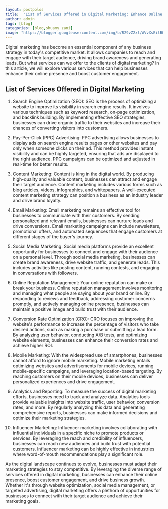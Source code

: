 ```yaml
---
layout: postpolos
title:  "List of Services Offered in Digital Marketing: Enhance Online Presence & Boost Engagement"
author: admin
tags: [blog]
categories: [blog,shuamy zani]
image: "https://blogger.googleusercontent.com/img/b/R29vZ2xl/AVvXsEilBWNHw8CqJzAHhuAcuER5LE-3BL9vrb9jTYAUqqqKBZ3_r1q5fQx4i0qHDc4eIHB0gS6KtPH9ItZXGoo6nT0i-duaNV-MfGoHfjC4Vt_ejMHUWbsCgBgLsrDYbPdKkf0LSN8EZCVl2XE9O_A8nEcatpyuEril7lTet19aXrCCtpIkjm3mdLPC7d8pCscJ/s1600/20240326_172818.png"
---
```



<p>Digital marketing has become an essential component of any business strategy in today's competitive market. It allows companies to reach and engage with their target audience, driving brand awareness and generating leads. But what services can we offer to the clients of digital marketing? In this article, we will explore various services that can help businesses enhance their online presence and boost customer engagement.</p>
<h2>List of Services Offered in Digital Marketing</h2>
<ol>
<li>
<p>Search Engine Optimization (SEO): SEO is the process of optimizing a website to improve its visibility in search engine results. It involves various techniques such as keyword research, on-page optimization, and backlink building. By implementing effective SEO strategies, businesses can drive organic traffic to their websites and increase their chances of converting visitors into customers.</p>
</li>
<li>
<p>Pay-Per-Click (PPC) Advertising: PPC advertising allows businesses to display ads on search engine results pages or other websites and pay only when someone clicks on their ad. This method provides instant visibility and can be highly targeted, ensuring that ads are displayed to the right audience. PPC campaigns can be optimized and adjusted in real-time for better results.</p>
</li>
<li>
<p>Content Marketing: Content is king in the digital world. By producing high-quality and valuable content, businesses can attract and engage their target audience. Content marketing includes various forms such as blog articles, videos, infographics, and whitepapers. A well-executed content marketing strategy can position a business as an industry leader and drive brand loyalty.</p>
</li>
<li>
<p>Email Marketing: Email marketing remains an effective tool for businesses to communicate with their customers. By sending personalized and relevant emails, businesses can nurture leads and drive conversions. Email marketing campaigns can include newsletters, promotional offers, and automated sequences that engage customers at different stages of the buyer's journey.</p>
</li>
<li>
<p>Social Media Marketing: Social media platforms provide an excellent opportunity for businesses to connect and engage with their audience on a personal level. Through social media marketing, businesses can create brand awareness, drive website traffic, and generate leads. This includes activities like posting content, running contests, and engaging in conversations with followers.</p>
</li>
<li>
<p>Online Reputation Management: Your online reputation can make or break your business. Online reputation management involves monitoring and managing what people are saying about your brand online. By responding to reviews and feedback, addressing customer concerns promptly, and actively managing online presence, businesses can maintain a positive image and build trust with their audience.</p>
</li>
<li>
<p>Conversion Rate Optimization (CRO): CRO focuses on improving the website's performance to increase the percentage of visitors who take desired actions, such as making a purchase or submitting a lead form. By analyzing user behavior, conducting A/B tests, and optimizing website elements, businesses can enhance their conversion rates and achieve higher ROI.</p>
</li>
<li>
<p>Mobile Marketing: With the widespread use of smartphones, businesses cannot afford to ignore mobile marketing. Mobile marketing entails optimizing websites and advertisements for mobile devices, running mobile-specific campaigns, and leveraging location-based targeting. By reaching customers on their mobile devices, businesses can deliver personalized experiences and drive engagement.</p>
</li>
<li>
<p>Analytics and Reporting: To measure the success of digital marketing efforts, businesses need to track and analyze data. Analytics tools provide valuable insights into website traffic, user behavior, conversion rates, and more. By regularly analyzing this data and generating comprehensive reports, businesses can make informed decisions and optimize their marketing strategies.</p>
</li>
<li>
<p>Influencer Marketing: Influencer marketing involves collaborating with influential individuals in a specific niche to promote products or services. By leveraging the reach and credibility of influencers, businesses can reach new audiences and build trust with potential customers. Influencer marketing can be highly effective in industries where word-of-mouth recommendations play a significant role.</p>
</li>
</ol>
<p>As the digital landscape continues to evolve, businesses must adapt their marketing strategies to stay competitive. By leveraging the diverse range of services offered in digital marketing, businesses can enhance their online presence, boost customer engagement, and drive business growth. Whether it's through website optimization, social media management, or targeted advertising, digital marketing offers a plethora of opportunities for businesses to connect with their target audience and achieve their marketing goals.</p>
